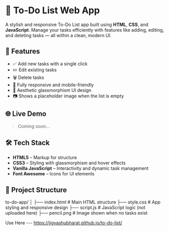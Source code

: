 # 📝 To-Do List Web App

A stylish and responsive To-Do List app built using **HTML**, **CSS**, and **JavaScript**. Manage your tasks efficiently with features like adding, editing, and deleting tasks — all within a clean, modern UI.

## 🚀 Features

- ✅ Add new tasks with a single click
- ✏️ Edit existing tasks
- 🗑️ Delete tasks
- 📱 Fully responsive and mobile-friendly
- 🎨 Aesthetic glassmorphism UI design
- 📷 Shows a placeholder image when the list is empty

## 🌐 Live Demo

> Coming soon...

## 🛠 Tech Stack

- **HTML5** – Markup for structure
- **CSS3** – Styling with glassmorphism and hover effects
- **Vanilla JavaScript** – Interactivity and dynamic task management
- **Font Awesome** – Icons for UI elements

## 📁 Project Structure
to-do-app/
│
├── index.html # Main HTML structure
├── style.css # App styling and responsive design
├── script.js # JavaScript logic (not uploaded here)
├── pencil.png # Image shown when no tasks exist

Use Here --- https://jigyashubharat.github.io/to-do-list/

